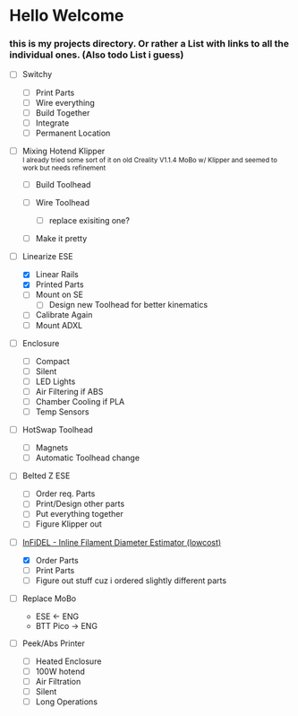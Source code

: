 # Hello Welcome

### this is my projects directory. Or rather a List with links to all the individual ones. (Also todo List i guess) 


- [ ] Switchy
  - [ ] Print Parts
  - [ ] Wire everything
  - [ ] Build Together
  - [ ] Integrate
  - [ ] Permanent Location

- [ ] Mixing Hotend Klipper\
<sub> I already tried some sort of it on old Creality V1.1.4 MoBo w/ Klipper and seemed to work but needs refinement </sub>
  - [ ] Build Toolhead
  - [ ] Wire Toolhead
    - [ ] replace exisiting one? 
  - [ ] Make it pretty
  

- [ ] Linearize ESE
  - [x] Linear Rails
  - [x] Printed Parts
  - [ ] Mount on SE
    - [ ] Design new Toolhead for better kinematics
  - [ ] Calibrate Again
  - [ ] Mount ADXL

- [ ] Enclosure
  - [ ] Compact
  - [ ] Silent
  - [ ] LED Lights
  - [ ] Air Filtering if ABS
  - [ ] Chamber Cooling if PLA
  - [ ] Temp Sensors

- [ ] HotSwap Toolhead
  - [ ] Magnets
  - [ ] Automatic Toolhead change

- [ ] Belted Z ESE
  - [ ] Order req. Parts
  - [ ] Print/Design other parts
  - [ ] Put everything together
  - [ ] Figure Klipper out

- [ ] [InFiDEL - Inline Filament Diameter Estimator (lowcost)](https://www.printables.com/model/57154-infidel-inline-filament-diameter-estimator-lowcost)
  - [x] Order Parts
  - [ ] Print Parts
  - [ ] Figure out stuff cuz i ordered slightly different parts

- [ ] Replace MoBo
  - ESE <- ENG
  - BTT Pico -> ENG

- [ ] Peek/Abs Printer
  - [ ] Heated Enclosure
  - [ ] 100W hotend
  - [ ] Air Filtration
  - [ ] Silent
  - [ ] Long Operations
